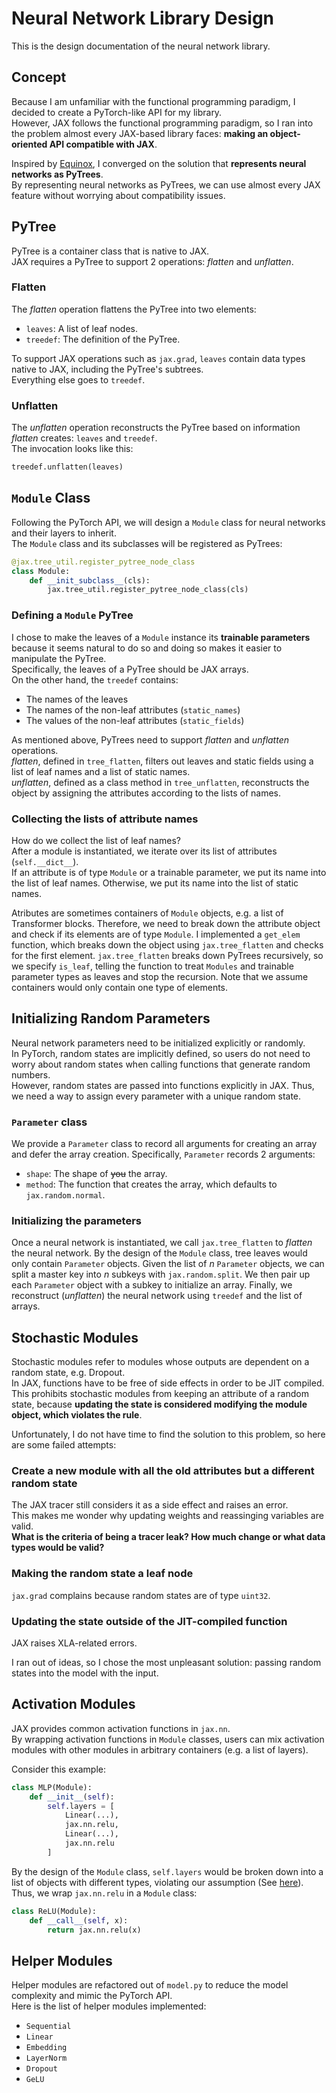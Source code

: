 # Neural Network Library Design

This is the design documentation of the neural network library.  

## Concept

Because I am unfamiliar with the functional programming paradigm,
I decided to create a PyTorch-like API for my library.  
However, JAX follows the functional programming paradigm,
so I ran into the problem almost every JAX-based library faces:
**making an object-oriented API compatible with JAX**.

Inspired by [Equinox](https://github.com/patrick-kidger/equinox),
I converged on the solution that **represents neural networks as PyTrees**.  
By representing neural networks as PyTrees, we can use almost every JAX feature
without worrying about compatibility issues.

## PyTree

PyTree is a container class that is native to JAX.  
JAX requires a PyTree to support 2 operations: _flatten_ and _unflatten_.  

### Flatten

The _flatten_ operation flattens the PyTree into two elements:
- `leaves`: A list of leaf nodes.
- `treedef`: The definition of the PyTree.

To support JAX operations such as `jax.grad`, `leaves` contain data types native to JAX,
including the PyTree's subtrees.  
Everything else goes to `treedef`.

### Unflatten

The _unflatten_ operation reconstructs the PyTree based on information _flatten_ creates:
`leaves` and `treedef`.  
The invocation looks like this:
```python
treedef.unflatten(leaves)
```

## `Module` Class

Following the PyTorch API, we will design a `Module` class for neural networks and their layers to inherit.  
The `Module` class and its subclasses will be registered as PyTrees:
```python
@jax.tree_util.register_pytree_node_class
class Module:
    def __init_subclass__(cls):
        jax.tree_util.register_pytree_node_class(cls)
```

### Defining a `Module` PyTree

I chose to make the leaves of a `Module` instance its **trainable parameters**
because it seems natural to do so and doing so makes it easier to manipulate the PyTree.  
Specifically, the leaves of a PyTree should be JAX arrays.  
On the other hand, the `treedef` contains:
- The names of the leaves
- The names of the non-leaf attributes (`static_names`)
- The values of the non-leaf attributes (`static_fields`)

As mentioned above, PyTrees need to support _flatten_ and _unflatten_ operations.  
_flatten_, defined in `tree_flatten`, filters out leaves and static fields
using a list of leaf names and a list of static names.  
_unflatten_, defined as a class method in `tree_unflatten`, reconstructs the object
by assigning the attributes according to the lists of names.

### Collecting the lists of attribute names

How do we collect the list of leaf names?  
After a module is instantiated, we iterate over its list of attributes (`self.__dict__`).  
If an attribute is of type `Module` or a trainable parameter, we put its name into the list of leaf names.
Otherwise, we put its name into the list of static names.

Atributes are sometimes containers of `Module` objects, e.g. a list of Transformer blocks.
Therefore, we need to break down the attribute object and check if its elements are of type `Module`.
I implemented a `get_elem` function, which breaks down the object using `jax.tree_flatten` and checks
for the first element.
`jax.tree_flatten` breaks down PyTrees recursively, so we specify `is_leaf`,
telling the function to treat `Modules` and trainable parameter types as leaves and stop the recursion.
Note that we assume containers would only contain one type of elements.

## Initializing Random Parameters

Neural network parameters need to be initialized explicitly or randomly.  
In PyTorch, random states are implicitly defined,
so users do not need to worry about random states when calling functions that generate random numbers.  
However, random states are passed into functions explicitly in JAX.
Thus, we need a way to assign every parameter with a unique random state.  

### `Parameter` class

We provide a `Parameter` class to record all arguments for creating an array and defer the array creation.
Specifically, `Parameter` records 2 arguments:
- `shape`: The shape of ~~you~~ the array.
- `method`: The function that creates the array, which defaults to `jax.random.normal`.

### Initializing the parameters

Once a neural network is instantiated, we call `jax.tree_flatten` to _flatten_ the neural network.
By the design of the `Module` class, tree leaves would only contain `Parameter` objects.
Given the list of _n_ `Parameter` objects, we can split a master key into _n_ subkeys with `jax.random.split`.
We then pair up each `Parameter` object with a subkey to initialize an array.
Finally, we reconstruct (_unflatten_) the neural network using `treedef` and the list of arrays.

## Stochastic Modules

Stochastic modules refer to modules whose outputs are dependent on a random state, e.g. Dropout.  
In JAX, functions have to be free of side effects in order to be JIT compiled.
This prohibits stochastic modules from keeping an attribute of a random state,
because **updating the state is considered modifying the module object, which violates the rule**.  

Unfortunately, I do not have time to find the solution to this problem, so here are some failed attempts:

### Create a new module with all the old attributes but a different random state

The JAX tracer still considers it as a side effect and raises an error.  
This makes me wonder why updating weights and reassinging variables are valid.  
**What is the criteria of being a tracer leak? How much change or what data types would be valid?**

### Making the random state a leaf node

`jax.grad` complains because random states are of type `uint32`.

### Updating the state outside of the JIT-compiled function

JAX raises XLA-related errors.

I ran out of ideas, so I chose the most unpleasant solution: passing random states into the model
with the input.

## Activation Modules

JAX provides common activation functions in `jax.nn`.  
By wrapping activation functions in `Module` classes, users can mix activation modules with other modules
in arbitrary containers (e.g. a list of layers).

Consider this example:
```python
class MLP(Module):
    def __init__(self):
        self.layers = [
            Linear(...),
            jax.nn.relu,
            Linear(...),
            jax.nn.relu
        ]
```
By the design of the `Module` class, `self.layers` would be broken down into a list of
objects with different types, violating our assumption (See [here](#collecting-the-list-of-attribute-names)).  
Thus, we wrap `jax.nn.relu` in a `Module` class:
```python
class ReLU(Module):
    def __call__(self, x):
        return jax.nn.relu(x)
```

## Helper Modules

Helper modules are refactored out of `model.py` to reduce the model complexity and mimic the PyTorch API.  
Here is the list of helper modules implemented:
- `Sequential`
- `Linear`
- `Embedding`
- `LayerNorm`
- `Dropout`
- `GeLU`
